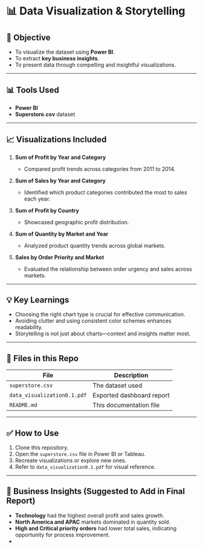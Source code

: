 # 📊 Data Visualization & Storytelling

## 🎯 Objective

- To visualize the dataset using **Power BI**.
- To extract **key business insights**.
- To present data through compelling and insightful visualizations.

---

## 📊 Tools Used

- **Power BI**
- **Superstore.csv** dataset

---

## 📈 Visualizations Included

1. **Sum of Profit by Year and Category**
   - Compared profit trends across categories from 2011 to 2014.

2. **Sum of Sales by Year and Category**
   - Identified which product categories contributed the most to sales each year.

3. **Sum of Profit by Country**
   - Showcased geographic profit distribution.

4. **Sum of Quantity by Market and Year**
   - Analyzed product quantity trends across global markets.

5. **Sales by Order Priority and Market**
   - Evaluated the relationship between order urgency and sales across markets.

---

## 💡 Key Learnings

- Choosing the right chart type is crucial for effective communication.
- Avoiding clutter and using consistent color schemes enhances readability.
- Storytelling is not just about charts—context and insights matter most.

---

## 📁 Files in this Repo

| File | Description |
|------|-------------|
| `superstore.csv` | The dataset used |
| `data_visualization0.1.pdf` | Exported dashboard report |
| `README.md` | This documentation file |

---

## ✅ How to Use

1. Clone this repository.
2. Open the `superstore.csv` file in Power BI or Tableau.
3. Recreate visualizations or explore new ones.
4. Refer to `data_visualization0.1.pdf` for visual reference.

---

## 📌 Business Insights (Suggested to Add in Final Report)

- **Technology** had the highest overall profit and sales growth.
- **North America and APAC** markets dominated in quantity sold.
- **High and Critical priority orders** had lower total sales, indicating opportunity for process improvement.
- 
